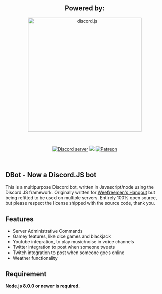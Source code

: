 <div align="center">
  <br />
  <h2>Powered by:</h2>
    <p>
        <a href="https://discord.js.org"><img src="https://discord.js.org/static/logo.svg" width="360" alt="discord.js" /></a>
    </p>
  <br />
  <p>
    <a href="https://discord.gg/M9Ub7" title="DBot Discord Server"><img src="https://discordapp.com/api/guilds/431003390026186762/embed.png" alt="Discord server" /></a>
    <a href="https://david-dm.org/DaizNaew/discordJSBot" title="dependencies status"><img src="https://david-dm.org/DaizNaew/discordJSBot/status.svg"/></a>
    <a href="https://www.patreon.com/discordjs"><img src="https://img.shields.io/badge/donate-patreon-F96854.svg" alt="Patreon" /></a>
  </p>
  <br />
</div>

## DBot - Now a Discord.JS bot
This is a multipurpose Discord bot, written in Javascript/node using the Discord.JS framework.
Originally written for [Weefreemen's Hangout](https://discord.gg/0h21N51zP3tCMMrh) but being refitted to be used on multiple servers.
Entirely 100% open source, but please respect the license shipped with the source code, thank you.

## Features
- Server Administrative Commands
- Gamey features, like dice games and blackjack
- Youtube integration, to play music/noise in voice channels
- Twitter integration to post when someone tweets
- Twitch integration to post when someone goes online
- Weather functionality

## Requirement
**Node.js 8.0.0 or newer is required.**
